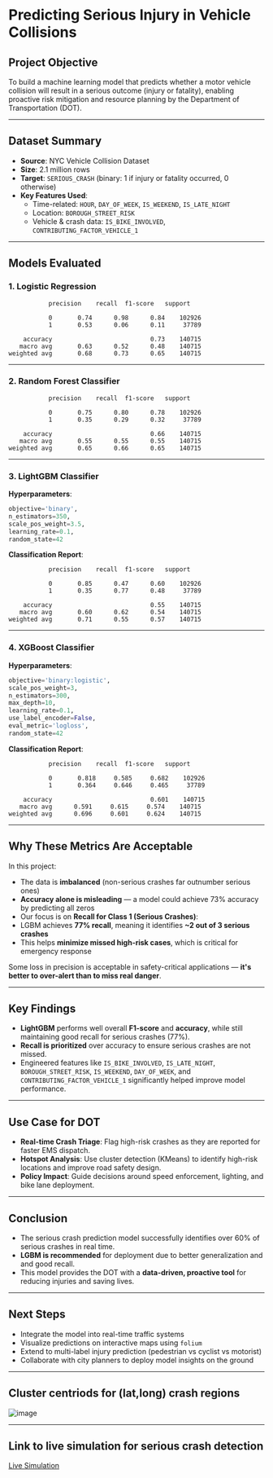 # Predicting Serious Injury in Vehicle Collisions

## Project Objective

To build a machine learning model that predicts whether a motor vehicle collision will result in a serious outcome (injury or fatality), enabling proactive risk mitigation and resource planning by the Department of Transportation (DOT).

---

## Dataset Summary

- **Source**: NYC Vehicle Collision Dataset  
- **Size**: 2.1 million rows  
- **Target**: `SERIOUS_CRASH` (binary: 1 if injury or fatality occurred, 0 otherwise)  
- **Key Features Used**:
  - Time-related: `HOUR`, `DAY_OF_WEEK`, `IS_WEEKEND`, `IS_LATE_NIGHT`
  - Location: `BOROUGH_STREET_RISK`
  - Vehicle & crash data: `IS_BIKE_INVOLVED`, `CONTRIBUTING_FACTOR_VEHICLE_1`

---

## Models Evaluated

### 1. Logistic Regression

```
           precision    recall  f1-score   support

           0       0.74      0.98      0.84    102926
           1       0.53      0.06      0.11     37789

    accuracy                           0.73    140715
   macro avg       0.63      0.52      0.48    140715
weighted avg       0.68      0.73      0.65    140715
```

---

### 2. Random Forest Classifier

```
           precision    recall  f1-score   support

           0       0.75      0.80      0.78    102926
           1       0.35      0.29      0.32     37789

    accuracy                           0.66    140715
   macro avg       0.55      0.55      0.55    140715
weighted avg       0.65      0.66      0.65    140715
```

---

### 3. LightGBM Classifier

**Hyperparameters**:
```python
objective='binary',
n_estimators=350,
scale_pos_weight=3.5,
learning_rate=0.1,
random_state=42
```

**Classification Report**:
```
           precision    recall  f1-score   support

           0       0.85      0.47      0.60    102926
           1       0.35      0.77      0.48     37789

    accuracy                           0.55    140715
   macro avg       0.60      0.62      0.54    140715
weighted avg       0.71      0.55      0.57    140715
```

---

### 4. XGBoost Classifier

**Hyperparameters**:
```python
objective='binary:logistic',
scale_pos_weight=3,
n_estimators=300,
max_depth=10,
learning_rate=0.1,
use_label_encoder=False,
eval_metric='logloss',
random_state=42
```

**Classification Report**:
```
           precision    recall  f1-score   support

           0       0.818     0.585     0.682    102926
           1       0.364     0.646     0.465     37789

    accuracy                           0.601    140715
   macro avg      0.591     0.615     0.574    140715
weighted avg      0.696     0.601     0.624    140715
```

---

## Why These Metrics Are Acceptable

In this project:

- The data is **imbalanced** (non-serious crashes far outnumber serious ones)
- **Accuracy alone is misleading** — a model could achieve 73% accuracy by predicting all zeros
- Our focus is on **Recall for Class 1 (Serious Crashes)**:
- LGBM achieves **77% recall**, meaning it identifies **~2 out of 3 serious crashes**
- This helps **minimize missed high-risk cases**, which is critical for emergency response

Some loss in precision is acceptable in safety-critical applications — **it's better to over-alert than to miss real danger**.

---

## Key Findings

- **LightGBM** performs well overall **F1-score** and **accuracy**, while still maintaining good recall for serious crashes (77%).
- **Recall is prioritized** over accuracy to ensure serious crashes are not missed.
- Engineered features like `IS_BIKE_INVOLVED`, `IS_LATE_NIGHT`, `BOROUGH_STREET_RISK`, `IS_WEEKEND`, `DAY_OF_WEEK`, and `CONTRIBUTING_FACTOR_VEHICLE_1` significantly helped improve model performance.

---

## Use Case for DOT

- **Real-time Crash Triage**: Flag high-risk crashes as they are reported for faster EMS dispatch.
- **Hotspot Analysis**: Use cluster detection (KMeans) to identify high-risk locations and improve road safety design.
- **Policy Impact**: Guide decisions around speed enforcement, lighting, and bike lane deployment.

---

## Conclusion

- The serious crash prediction model successfully identifies over 60% of serious crashes in real time.
- **LGBM is recommended** for deployment due to better generalization and and good recall.
- This model provides the DOT with a **data-driven, proactive tool** for reducing injuries and saving lives.

---

## Next Steps

- Integrate the model into real-time traffic systems  
- Visualize predictions on interactive maps using `folium`  
- Extend to multi-label injury prediction (pedestrian vs cyclist vs motorist)  
- Collaborate with city planners to deploy model insights on the ground

---

## Cluster centriods for (lat,long) crash regions
![image](https://github.com/user-attachments/assets/ef56cf70-2c8d-4951-bd4e-296a98ff57eb)

---

## Link to live simulation for serious crash detection
[Live Simulation](https://huggingface.co/spaces/meruem123/Serious_crash_detection_simulation)



